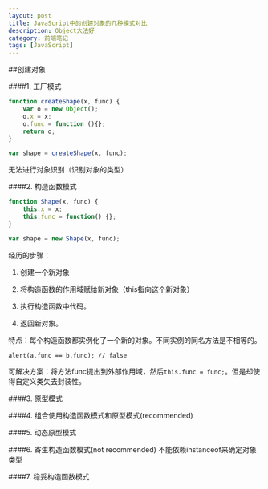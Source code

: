 ```yaml
---
layout: post
title: JavaScript中的创建对象的几种模式对比
description: Object大法好
category: 前端笔记
tags: [JavaScript]
---
```


##创建对象

####1. 工厂模式

```javascript
function createShape(x, func) {
    var o = new Object();
    o.x = x;
    o.func = function (){};
    return o;
}

var shape = createShape(x, func);
```
无法进行对象识别（识别对象的类型）

####2. 构造函数模式

```javascript
function Shape(x, func) {
    this.x = x;
    this.func = function() {};
}

var shape = new Shape(x, func);
```
经历的步骤：

1) 创建一个新对象

2) 将构造函数的作用域赋给新对象（this指向这个新对象）

3) 执行构造函数中代码。

4) 返回新对象。

特点：每个构造函数都实例化了一个新的对象。不同实例的同名方法是不相等的。

`alert(a.func == b.func); // false`

可解决方案：将方法func提出到外部作用域，然后`this.func = func;`。但是却使得自定义类失去封装性。

####3. 原型模式

####4. 组合使用构造函数模式和原型模式(recommended)

####5. 动态原型模式

####6. 寄生构造函数模式(not recommended) 不能依赖instanceof来确定对象类型

####7. 稳妥构造函数模式

